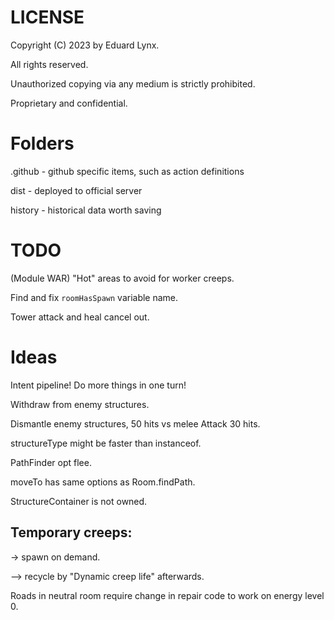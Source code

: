 # LICENSE
Copyright (C) 2023 by Eduard Lynx.

All rights reserved.

Unauthorized copying via any medium is strictly prohibited.

Proprietary and confidential.

# Folders
.github - github specific items, such as action definitions

dist - deployed to official server

history - historical data worth saving

# TODO
(Module WAR) "Hot" areas to avoid for worker creeps.

Find and fix `roomHasSpawn` variable name.

Tower attack and heal cancel out.

# Ideas
Intent pipeline! Do more things in one turn!

Withdraw from enemy structures.

Dismantle enemy structures, 50 hits vs melee Attack 30 hits.

structureType might be faster than instanceof.

PathFinder opt flee.

moveTo has same options as Room.findPath.

StructureContainer is not owned.

## Temporary creeps:

-> spawn on demand.

--> recycle by "Dynamic creep life" afterwards.

Roads in neutral room require change in repair code to work on energy level 0.
